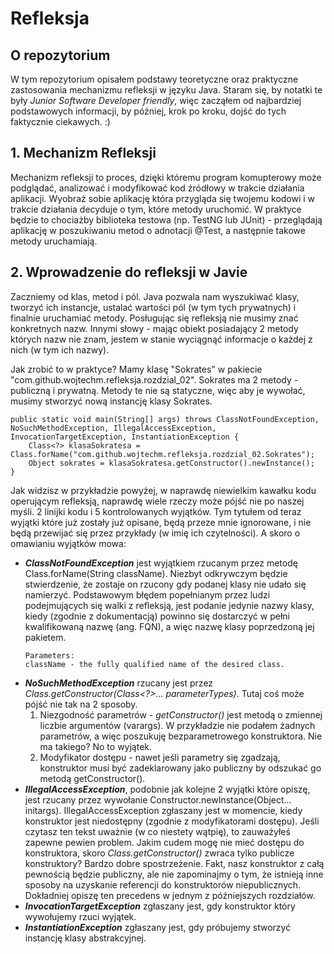 # Refleksja

## O repozytorium
W tym repozytorium opisałem podstawy teoretyczne oraz praktyczne zastosowania mechanizmu refleksji w języku Java.
Staram się, by notatki te były *Junior Software Developer friendly*, więc zacząłem od najbardziej podstawowych informacji, by później, krok po kroku, dojść do tych faktycznie ciekawych. :)

## 1. Mechanizm Refleksji
Mechanizm refleksji to proces, dzięki któremu program komupterowy może podglądać, analizować i modyfikować kod źródłowy w
trakcie działania aplikacji. Wyobraź sobie aplikację która przygląda się twojemu kodowi i w trakcie działania decyduje
o tym, które metody uruchomić. W praktyce będzie to chociażby biblioteka testowa (np. TestNG lub JUnit) - przeglądają 
aplikację w poszukiwaniu metod o adnotacji @Test, a następnie takowe metody uruchamiają.

## 2. Wprowadzenie do refleksji w Javie
Zaczniemy od klas, metod i pól. Java pozwala nam wyszukiwać klasy, tworzyć ich instancje, ustalać wartości pól (w tym
tych prywatnych) i finalnie uruchamiać metody. Posługując się refleksją nie musimy znać konkretnych nazw. Innymi słowy -
mając obiekt posiadający 2 metody których nazw nie znam, jestem w stanie wyciągnąć informacje o każdej z nich (w tym 
ich nazwy).

Jak zrobić to w praktyce? Mamy klasę "Sokrates" w pakiecie "com.github.wojtechm.refleksja.rozdzial_02". Sokrates ma 2
metody - publiczną i prywatną. Metody te nie są statyczne, więc aby je wywołać, musimy stworzyć nową instancję klasy
Sokrates.
```jshelllanguage
public static void main(String[] args) throws ClassNotFoundException, NoSuchMethodException, IllegalAccessException, InvocationTargetException, InstantiationException {
    Class<?> klasaSokratesa = Class.forName("com.github.wojtechm.refleksja.rozdzial_02.Sokrates");
    Object sokrates = klasaSokratesa.getConstructor().newInstance();
}
```
Jak widzisz w przykładzie powyżej, w naprawdę niewielkim kawałku kodu operującym refleksją, naprawdę wiele rzeczy może
pójść nie po naszej myśli. 2 linijki kodu i 5 kontrolowanych wyjątków. Tym tytułem od teraz wyjątki które już zostały 
już opisane, będą przeze mnie ignorowane, i nie będą przewijać się przez przykłady (w imię ich czytelności). 
A skoro o omawianiu wyjątków mowa:

* ***ClassNotFoundException*** jest wyjątkiem rzucanym przez metodę Class.forName(String className). Niezbyt odkrywczym będzie
    stwierdzenie, że zostaje on rzucony gdy podanej klasy nie udało się namierzyć. Podstawowym błędem popełnianym przez 
    ludzi podejmujących się walki z refleksją, jest podanie jedynie nazwy klasy, kiedy (zgodnie z dokumentacją) powinno
    się dostarczyć w pełni kwalifikowaną nazwę (ang. FQN), a więc nazwę klasy poprzedzoną jej pakietem.<br/>
     ```
    Parameters: 
    className - the fully qualified name of the desired class.
    ```
* ***NoSuchMethodException*** rzucany jest przez *Class.getConstructor(Class<?>... parameterTypes)*. Tutaj coś może pójść
    nie tak na 2 sposoby.
    1. Niezgodność parametrów - *getConstructor()* jest metodą o zmiennej liczbie argumentów (varargs). W przykładzie 
    nie podałem żadnych parametrów, a więc poszukuję bezparametrowego konstruktora. Nie ma takiego? No to wyjątek.
    2. Modyfikator dostępu - nawet jeśli parametry się zgadzają, konstruktor musi być zadeklarowany jako publiczny by
    odszukać go metodą getConstructor().
* ***IllegalAccessException***, podobnie jak kolejne 2 wyjątki które opiszę, jest rzucany przez wywołanie
    Constructor.newInstance(Object... initargs). IllegalAccessException zgłaszany jest w momencie, kiedy konstruktor
    jest niedostępny (zgodnie z modyfikatorami dostępu). Jeśli czytasz ten tekst uważnie (w co niestety wątpię), to
    zauważyłeś zapewne pewien problem. Jakim cudem mogę nie mieć dostępu do konstruktora, skoro *Class.getConstructor()*
    zwraca tylko publicze konstruktory? Bardzo dobre spostrzeżenie. Fakt, nasz konstruktor z całą pewnością będzie publiczny,
    ale nie zapominajmy o tym, że istnieją inne sposoby na uzyskanie referencji do konstruktorów niepublicznych.
    Dokładniej opiszę ten precedens w jednym z późniejszych rozdziałów.
* ***InvocationTargetException*** zgłaszany jest, gdy konstruktor który wywołujemy rzuci wyjątek.
* ***InstantiationException*** zgłaszany jest, gdy próbujemy stworzyć instancję klasy abstrakcyjnej.
